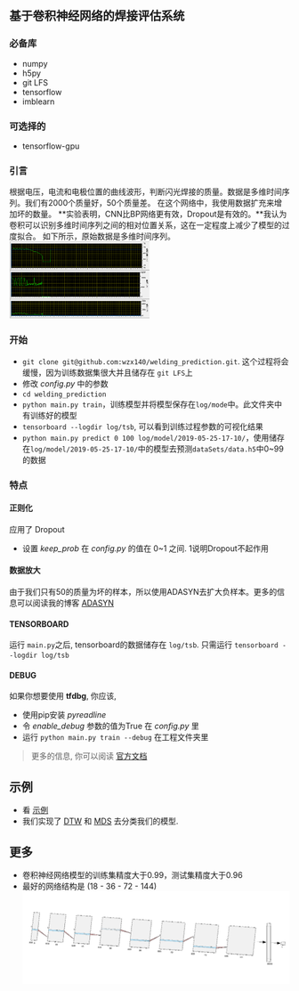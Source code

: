 ## 基于卷积神经网络的焊接评估系统
### 必备库
- numpy
- h5py
- git LFS
- tensorflow
- imblearn

### 可选择的
- tensorflow-gpu

### 引言
根据电压，电流和电极位置的曲线波形，判断闪光焊接的质量。数据是多维时间序列。我们有2000个质量好，50个质量差。 在这个网络中，我使用数据扩充来增加坏的数量。 **实验表明，CNN比BP网络更有效，Dropout是有效的。**我认为卷积可以识别多维时间序列之间的相对位置关系，这在一定程度上减少了模型的过度拟合。 如下所示，原始数据是多维时间序列。
<img src="img/data.png" width = "50%" />

### 开始
- `git clone git@github.com:wzx140/welding_prediction.git`. 这个过程将会缓慢，因为训练数据集很大并且储存在 `git LFS`上
- 修改 *config.py* 中的参数
- `cd welding_prediction`
- `python main.py train`，训练模型并将模型保存在`log/mode`中。此文件夹中有训练好的模型
- `tensorboard --logdir log/tsb`, 可以看到训练过程参数的可视化结果
- `python main.py predict 0 100 log/model/2019-05-25-17-10/`，使用储存在`log/model/2019-05-25-17-10/`中的模型去预测`dataSets/data.h5`中0~99的数据

### 特点

#### 正则化
应用了 Dropout
- 设置 *keep_prob* 在 *config.py* 的值在 0~1 之间. 1说明Dropout不起作用

####  数据放大
由于我们只有50的质量为坏的样本，所以使用ADASYN去扩大负样本。更多的信息可以阅读我的博客 [ADASYN](https://masterwangzx.com/2019/04/08/SMOTE/#adasyn)

#### TENSORBOARD
运行 `main.py`之后, tensorboard的数据储存在 `log/tsb`. 只需运行 `tensorboard --logdir log/tsb`

#### DEBUG
如果你想要使用 **tfdbg**, 你应该,
- 使用pip安装 *pyreadline* 
- 令 *enable_debug* 参数的值为True 在 *config.py* 里
- 运行 `python main.py train --debug` 在工程文件夹里
> 更多的信息, 你可以阅读 [官方文档](https://www.tensorflow.org/guide/debugger)

## 示例
- 看 [示例](./demo.ipynb)
- 我们实现了 [DTW](./other/DTW.ipynb) 和 [MDS](./other/MDS.ipynb) 去分类我们的模型.

## 更多
- 卷积神经网络模型的训练集精度大于0.99，测试集精度大于0.96
- 最好的网络结构是 (18 - 36 - 72 - 144)
![](img/net.png)

